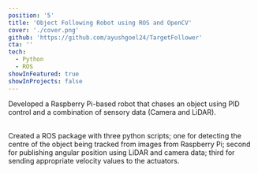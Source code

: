 ```yaml
---
position: '5'
title: 'Object Following Robot using ROS and OpenCV'
cover: './cover.png'
github: 'https://github.com/ayushgoel24/TargetFollower'
cta: ''
tech:
  - Python
  - ROS
showInFeatured: true
showInProjects: false
---
```


Developed a Raspberry Pi-based robot that chases an object using PID control and a combination of sensory data (Camera and LiDAR). <br /><br />

Created a ROS package with three python scripts; one for detecting the centre of the object being tracked from images from Raspberry Pi; second for publishing angular position using LiDAR and camera data; third for sending appropriate velocity values to the actuators.

<!-- A Twitter Bot for [GirlScript Foundation](https://www.girlscript.tech/) that automatically retweets, favourites the tweets and follows the users who tweet with hashtag #girlscript. Checkout my tech blog on how to create it [HERE](https://www.geeksforgeeks.org/how-to-make-a-twitter-bot-in-python/) -->
